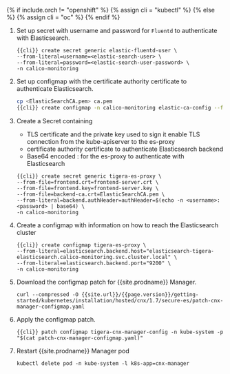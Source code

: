 {% if include.orch != "openshift" %}
  {% assign cli = "kubectl" %}
{% else %}
  {% assign cli = "oc" %}
{% endif %}

1. Set up secret with username and password for `Fluentd` to authenticate with Elasticsearch.
   ```
   {{cli}} create secret generic elastic-fluentd-user \
   --from-literal=username=<elastic-search-user> \
   --from-literal=password=<elastic-search-user-password> \
   -n calico-monitoring
   ```

1. Set up configmap with the certificate authority certificate to authenticate Elasticsearch.

   ```bash
   cp <ElasticSearchCA.pem> ca.pem
   {{cli}} create configmap -n calico-monitoring elastic-ca-config --from-file=ca.pem
   ```

1. Create a Secret containing
   * TLS certificate and the private key used to sign it enable TLS connection from the kube-apiserver to the es-proxy
   * certificate authority certificate to authenticate Elasticsearch backend
   * Base64 encoded <username>:<password> for the es-proxy to authenticate with Elasticsearch

   ```
   {{cli}} create secret generic tigera-es-proxy \
   --from-file=frontend.crt=frontend-server.crt \
   --from-file=frontend.key=frontend-server.key \
   --from-file=backend-ca.crt=ElasticSearchCA.pem \
   --from-literal=backend.authHeader=authHeader=$(echo -n <username>:<password> | base64) \
   -n calico-monitoring
   ```

1. Create a configmap with information on how to reach the Elasticsearch cluster
   ```
   {{cli}} create configmap tigera-es-proxy \
   --from-literal=elasticsearch.backend.host="elasticsearch-tigera-elasticsearch.calico-monitoring.svc.cluster.local" \
   --from-literal=elasticsearch.backend.port="9200" \
   -n calico-monitoring
   ```

1. Download the configmap patch for {{site.prodname}} Manager.
    ```
    curl --compressed -O {{site.url}}/{{page.version}}/getting-started/kubernetes/installation/hosted/cnx/1.7/secure-es/patch-cnx-manager-configmap.yaml
    ```
1. Apply the configmap patch.
   ```
   {{cli}} patch configmap tigera-cnx-manager-config -n kube-system -p "$(cat patch-cnx-manager-configmap.yaml)"
   ```
1. Restart {{site.prodname}} Manager pod
   ```
   kubectl delete pod -n kube-system -l k8s-app=cnx-manager
   ```